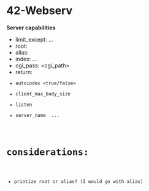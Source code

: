 # 42-Webserv


**Server capabilities**
- limit_except: <method> ...
- root: <path>
- alias: <path>
- index: <path> ...
- cgi_pass: <cgi_path>
- return: <code> <url>
- autoindex <true/false>
- client_max_body_size <number>
- listen <port>
- server_name <name> ...

# considerations:
- priotize root or alias? (I would go with alias)